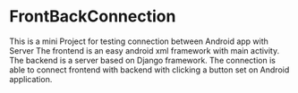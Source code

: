 # FrontBackConnection
This is a mini Project for testing connection between Android app with Server
The frontend is an easy android xml framework with main activity. The backend is a server based on Django framework.
The connection is able to connect frontend with backend with clicking a button set on Android application.
